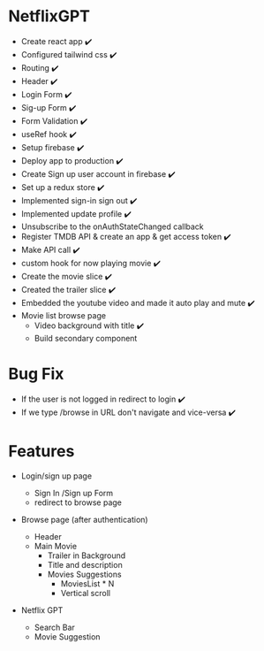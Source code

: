 # NetflixGPT

- Create react app ✔️
- Configured tailwind css ✔️
- Routing ✔️
- Header ✔️
- Login Form ✔️
- Sig-up Form ✔️
- Form Validation ✔️
- useRef hook ✔️
- Setup firebase ✔️
- Deploy app to production ✔️
- Create Sign up user account in firebase ✔️
- Set up a redux store ✔️
- Implemented sign-in sign out ✔️
- Implemented update profile ✔️
- Unsubscribe to the onAuthStateChanged callback
- Register TMDB API & create an app & get access token ✔️
- Make API call ✔️
- custom hook for now playing movie ✔️
- Create the movie slice ✔️
- Created the trailer slice ✔️
- Embedded the youtube video and made it auto play and mute ✔️
- Movie list browse page
  - Video background with title ✔️
  - Build secondary component

# Bug Fix

- If the user is not logged in redirect to login ✔️
- If we type /browse in URL don't navigate and vice-versa ✔️

# Features

- Login/sign up page
  - Sign In /Sign up Form
  - redirect to browse page
- Browse page (after authentication)

  - Header
  - Main Movie
    - Trailer in Background
    - Title and description
    - Movies Suggestions
      - MoviesList \* N
      - Vertical scroll

- Netflix GPT
  - Search Bar
  - Movie Suggestion
